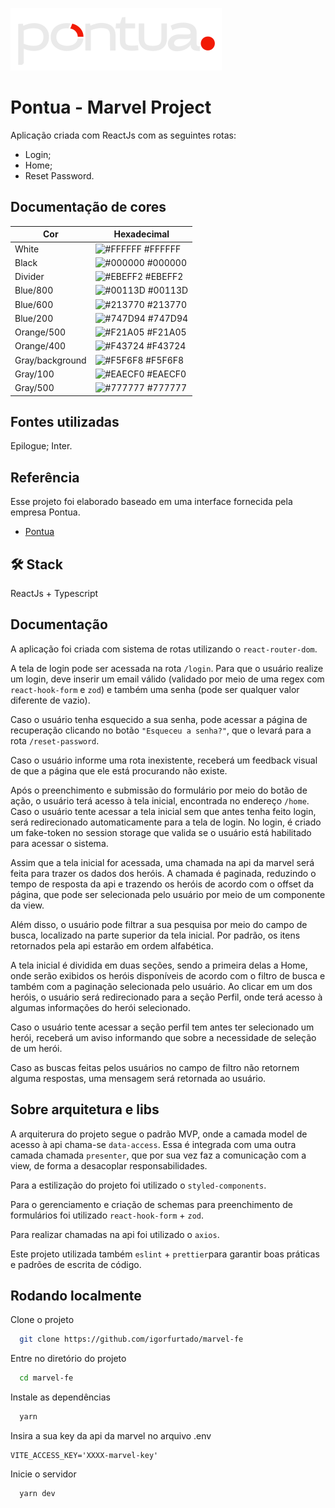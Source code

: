 <p>
  <img src="./src/assets/logo_pontua_white.svg" alt="Logo Pontua">
</p>

# Pontua - Marvel Project

Aplicação criada com ReactJs com as seguintes rotas:

- Login;
- Home;
- Reset Password.

## Documentação de cores

| Cor             | Hexadecimal                                                      |
| --------------- | ---------------------------------------------------------------- |
| White           | ![#FFFFFF](https://via.placeholder.com/10/FFFFFF?text=+) #FFFFFF |
| Black           | ![#000000](https://via.placeholder.com/10/000000?text=+) #000000 |
| Divider          | ![#EBEFF2](https://via.placeholder.com/10/EBEFF2?text=+) #EBEFF2 |
| Blue/800        | ![#00113D](https://via.placeholder.com/10/00113D?text=+) #00113D |
| Blue/600        | ![#213770](https://via.placeholder.com/10/213770?text=+) #213770 |
| Blue/200        | ![#747D94](https://via.placeholder.com/10/747D94?text=+) #747D94 |
| Orange/500      | ![#F21A05](https://via.placeholder.com/10/F21A05?text=+) #F21A05 |
| Orange/400      | ![#F43724](https://via.placeholder.com/10/F43724?text=+) #F43724 |
| Gray/background | ![#F5F6F8](https://via.placeholder.com/10/F5F6F8?text=+) #F5F6F8 |
| Gray/100        | ![#EAECF0](https://via.placeholder.com/10/EAECF0?text=+) #EAECF0 |
| Gray/500        | ![#777777](https://via.placeholder.com/10/777777?text=+) #777777 |

## Fontes utilizadas

Epilogue;
Inter.

## Referência

Esse projeto foi elaborado baseado em uma interface fornecida pela empresa Pontua.

- [Pontua](https://pontua.com.br/)

## 🛠 Stack

ReactJs + Typescript

## Documentação

A aplicação foi criada com sistema de rotas utilizando o `react-router-dom`.

A tela de login pode ser acessada na rota `/login`. Para que o usuário realize um login, deve inserir um email válido (validado por meio de uma regex com `react-hook-form` e `zod`) e também uma senha (pode ser qualquer valor diferente de vazio).

Caso o usuário tenha esquecido a sua senha, pode acessar a página de recuperação clicando no botão `"Esqueceu a senha?"`, que o levará para a rota `/reset-password`.

Caso o usuário informe uma rota inexistente, receberá um feedback visual de que a página que ele está procurando não existe.

Após o preenchimento e submissão do formulário por meio do botão de ação, o usuário terá acesso à tela inicial, encontrada no endereço `/home`. Caso o usuário tente acessar a tela inicial sem que antes tenha feito login, será redirecionado automaticamente para a tela de login. No login, é criado um fake-token no session storage que valida se o usuário está habilitado para acessar o sistema.

Assim que a tela inicial for acessada, uma chamada na api da marvel será feita para trazer os dados dos heróis. A chamada é paginada, reduzindo o tempo de resposta da api e trazendo os heróis de acordo com o offset da página, que pode ser selecionada pelo usuário por meio de um componente da view.

Além disso, o usuário pode filtrar a sua pesquisa por meio do campo de busca, localizado na parte superior da tela inicial. Por padrão, os itens retornados pela api estarão em ordem alfabética.

A tela inicial é dividida em duas seções, sendo a primeira delas a Home, onde serão exibidos os heróis disponíveis de acordo com o filtro de busca e também com a paginação selecionada pelo usuário. Ao clicar em um dos heróis, o usuário será redirecionado para a seção Perfil, onde terá acesso à algumas informações do herói selecionado.

Caso o usuário tente acessar a seção perfil tem antes ter selecionado um herói, receberá um aviso informando que sobre a necessidade de seleção de um herói.

Caso as buscas feitas pelos usuários no campo de filtro não retornem alguma respostas, uma mensagem será retornada ao usuário.

## Sobre arquitetura e libs

A arquiterura do projeto segue o padrão MVP, onde a camada model de acesso à api chama-se `data-access`. Essa é integrada com uma outra camada chamada `presenter`, que por sua vez faz a comunicação com a view, de forma a desacoplar responsabilidades.

Para a estilização do projeto foi utilizado o `styled-components`.

Para o gerenciamento e criação de schemas para preenchimento de formulários foi utilizado `react-hook-form` + `zod`.

Para realizar chamadas na api foi utilizado o `axios`.

Este projeto utilizada também `eslint` + `prettier`para garantir boas práticas e padrões de escrita de código.

## Rodando localmente

Clone o projeto

```bash
  git clone https://github.com/igorfurtado/marvel-fe
```

Entre no diretório do projeto

```bash
  cd marvel-fe
```

Instale as dependências

```bash
  yarn
```

Insira a sua key da api da marvel no arquivo .env

```
VITE_ACCESS_KEY='XXXX-marvel-key'
```

Inicie o servidor

```bash
  yarn dev
```
